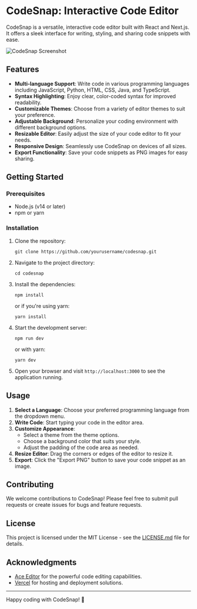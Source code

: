 # CodeSnap: Interactive Code Editor

CodeSnap is a versatile, interactive code editor built with React and Next.js. It offers a sleek interface for writing, styling, and sharing code snippets with ease.

![CodeSnap Screenshot](https://placeholder-for-screenshot.com)

## Features

- **Multi-language Support**: Write code in various programming languages including JavaScript, Python, HTML, CSS, Java, and TypeScript.
- **Syntax Highlighting**: Enjoy clear, color-coded syntax for improved readability.
- **Customizable Themes**: Choose from a variety of editor themes to suit your preference.
- **Adjustable Background**: Personalize your coding environment with different background options.
- **Resizable Editor**: Easily adjust the size of your code editor to fit your needs.
- **Responsive Design**: Seamlessly use CodeSnap on devices of all sizes.
- **Export Functionality**: Save your code snippets as PNG images for easy sharing.

## Getting Started

### Prerequisites

- Node.js (v14 or later)
- npm or yarn

### Installation

1. Clone the repository:
   ```
   git clone https://github.com/yourusername/codesnap.git
   ```

2. Navigate to the project directory:
   ```
   cd codesnap
   ```

3. Install the dependencies:
   ```
   npm install
   ```
   or if you're using yarn:
   ```
   yarn install
   ```

4. Start the development server:
   ```
   npm run dev
   ```
   or with yarn:
   ```
   yarn dev
   ```

5. Open your browser and visit `http://localhost:3000` to see the application running.

## Usage

1. **Select a Language**: Choose your preferred programming language from the dropdown menu.
2. **Write Code**: Start typing your code in the editor area.
3. **Customize Appearance**: 
   - Select a theme from the theme options.
   - Choose a background color that suits your style.
   - Adjust the padding of the code area as needed.
4. **Resize Editor**: Drag the corners or edges of the editor to resize it.
5. **Export**: Click the "Export PNG" button to save your code snippet as an image.

## Contributing

We welcome contributions to CodeSnap! Please feel free to submit pull requests or create issues for bugs and feature requests.

## License

This project is licensed under the MIT License - see the [LICENSE.md](LICENSE.md) file for details.

## Acknowledgments

- [Ace Editor](https://ace.c9.io/) for the powerful code editing capabilities.
- [Vercel](https://vercel.com) for hosting and deployment solutions.

---

Happy coding with CodeSnap! 🚀
